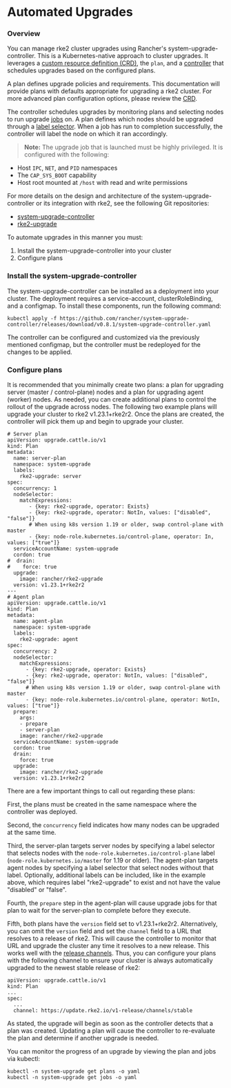 # Automated Upgrades

### Overview

You can manage rke2 cluster upgrades using Rancher's system-upgrade-controller. This is a Kubernetes-native approach to cluster upgrades. It leverages a [custom resource definition (CRD)](https://kubernetes.io/docs/concepts/extend-kubernetes/api-extension/custom-resources/#custom-resources), the `plan`, and a [controller](https://kubernetes.io/docs/concepts/architecture/controller/) that schedules upgrades based on the configured plans.

A plan defines upgrade policies and requirements. This documentation will provide plans with defaults appropriate for upgrading a rke2 cluster. For more advanced plan configuration options, please review the [CRD](https://github.com/rancher/system-upgrade-controller/blob/master/pkg/apis/upgrade.cattle.io/v1/types.go).

The controller schedules upgrades by monitoring plans and selecting nodes to run upgrade [jobs](https://kubernetes.io/docs/concepts/workloads/controllers/jobs-run-to-completion/) on. A plan defines which nodes should be upgraded through a [label selector](https://kubernetes.io/docs/concepts/overview/working-with-objects/labels/). When a job has run to completion successfully, the controller will label the node on which it ran accordingly.

>**Note:** The upgrade job that is launched must be highly privileged. It is configured with the following:
>
- Host `IPC`, `NET`, and `PID` namespaces
- The `CAP_SYS_BOOT` capability
- Host root mounted at `/host` with read and write permissions

For more details on the design and architecture of the system-upgrade-controller or its integration with rke2, see the following Git repositories:

- [system-upgrade-controller](https://github.com/rancher/system-upgrade-controller)
- [rke2-upgrade](https://github.com/rancher/rke2-upgrade)

To automate upgrades in this manner you must:

1. Install the system-upgrade-controller into your cluster
1. Configure plans


### Install the system-upgrade-controller
The system-upgrade-controller can be installed as a deployment into your cluster. The deployment requires a service-account, clusterRoleBinding, and a configmap. To install these components, run the following command:
```
kubectl apply -f https://github.com/rancher/system-upgrade-controller/releases/download/v0.8.1/system-upgrade-controller.yaml
```
The controller can be configured and customized via the previously mentioned configmap, but the controller must be redeployed for the changes to be applied.


### Configure plans
It is recommended that you minimally create two plans: a plan for upgrading server (master / control-plane) nodes and a plan for upgrading agent (worker) nodes. As needed, you can create additional plans to control the rollout of the upgrade across nodes. The following two example plans will upgrade your cluster to rke2 v1.23.1+rke2r2. Once the plans are created, the controller will pick them up and begin to upgrade your cluster.
```
# Server plan
apiVersion: upgrade.cattle.io/v1
kind: Plan
metadata:
  name: server-plan
  namespace: system-upgrade
  labels:
    rke2-upgrade: server
spec:
  concurrency: 1
  nodeSelector:
    matchExpressions:
       - {key: rke2-upgrade, operator: Exists}
       - {key: rke2-upgrade, operator: NotIn, values: ["disabled", "false"]}
       # When using k8s version 1.19 or older, swap control-plane with master
       - {key: node-role.kubernetes.io/control-plane, operator: In, values: ["true"]}
  serviceAccountName: system-upgrade
  cordon: true
#  drain:
#    force: true
  upgrade:
    image: rancher/rke2-upgrade
  version: v1.23.1+rke2r2
---
# Agent plan
apiVersion: upgrade.cattle.io/v1
kind: Plan
metadata:
  name: agent-plan
  namespace: system-upgrade
  labels:
    rke2-upgrade: agent
spec:
  concurrency: 2
  nodeSelector:
    matchExpressions:
      - {key: rke2-upgrade, operator: Exists}
      - {key: rke2-upgrade, operator: NotIn, values: ["disabled", "false"]}
      # When using k8s version 1.19 or older, swap control-plane with master
      - {key: node-role.kubernetes.io/control-plane, operator: NotIn, values: ["true"]}
  prepare:
    args:
    - prepare
    - server-plan
    image: rancher/rke2-upgrade
  serviceAccountName: system-upgrade
  cordon: true
  drain:
    force: true
  upgrade:
    image: rancher/rke2-upgrade
  version: v1.23.1+rke2r2

```


There are a few important things to call out regarding these plans:

First, the plans must be created in the same namespace where the controller was deployed.

Second, the `concurrency` field indicates how many nodes can be upgraded at the same time. 

Third, the server-plan targets server nodes by specifying a label selector that selects nodes with the `node-role.kubernetes.io/control-plane` label (`node-role.kubernetes.io/master` for 1.19 or older). The agent-plan targets agent nodes by specifying a label selector that select nodes without that label. Optionally, additional labels can be included, like in the example above, which requires label "rke2-upgrade" to exist and not have the value "disabled" or "false".

Fourth, the `prepare` step in the agent-plan will cause upgrade jobs for that plan to wait for the server-plan to complete before they execute.

Fifth, both plans have the `version` field set to v1.23.1+rke2r2. Alternatively, you can omit the `version` field and set the `channel` field to a URL that resolves to a release of rke2. This will cause the controller to monitor that URL and upgrade the cluster any time it resolves to a new release. This works well with the [release channels](basic_upgrade.md/#release-channels). Thus, you can configure your plans with the following channel to ensure your cluster is always automatically upgraded to the newest stable release of rke2:
```
apiVersion: upgrade.cattle.io/v1
kind: Plan
...
spec:
  ...
  channel: https://update.rke2.io/v1-release/channels/stable

```

As stated, the upgrade will begin as soon as the controller detects that a plan was created. Updating a plan will cause the controller to re-evaluate the plan and determine if another upgrade is needed.

You can monitor the progress of an upgrade by viewing the plan and jobs via kubectl:
```
kubectl -n system-upgrade get plans -o yaml
kubectl -n system-upgrade get jobs -o yaml
```
